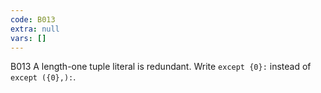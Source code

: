 ```yaml
---
code: B013
extra: null
vars: []
---
```


B013 A length-one tuple literal is redundant.  Write `except {0}:` instead of `except ({0},):`.